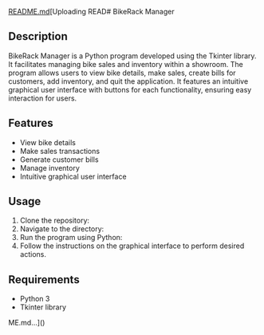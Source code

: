 [README.md](https://github.com/sherazkingkhan/bano_qabil_courc_2.0_bike_shorowoom/files/14471836/README.md)[Uploading READ# BikeRack Manager

## Description
BikeRack Manager is a Python program developed using the Tkinter library. It facilitates managing bike sales and inventory within a showroom. The program allows users to view bike details, make sales, create bills for customers, add inventory, and quit the application. It features an intuitive graphical user interface with buttons for each functionality, ensuring easy interaction for users.

## Features
- View bike details
- Make sales transactions
- Generate customer bills
- Manage inventory
- Intuitive graphical user interface

## Usage
1. Clone the repository:
2. Navigate to the directory:
3. Run the program using Python:
4. Follow the instructions on the graphical interface to perform desired actions.

## Requirements
- Python 3
- Tkinter library

ME.md…]()
